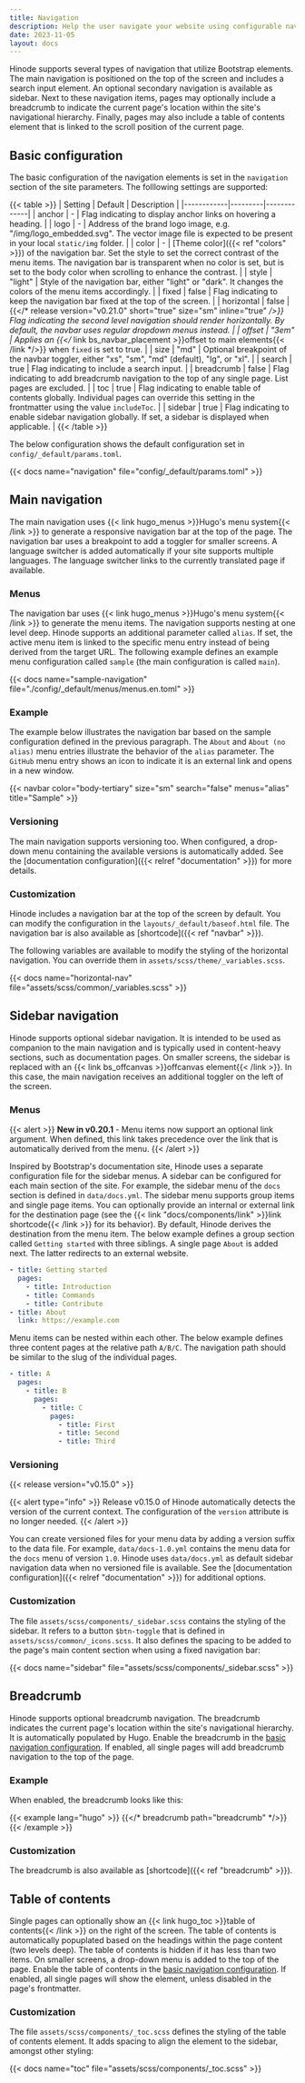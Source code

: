 ```yaml
---
title: Navigation
description: Help the user navigate your website using configurable navigation elements.
date: 2023-11-05
layout: docs
---
```


Hinode supports several types of navigation that utilize Bootstrap elements. The main navigation is positioned on the top of the screen and includes a search input element. An optional secondary navigation is available as sidebar. Next to these navigation items, pages may optionally include a breadcrumb to indicate the current page's location within the site's navigational hierarchy. Finally, pages may also include a table of contents element that is linked to the scroll position of the current page.

## Basic configuration

The basic configuration of the navigation elements is set in the `navigation` section of the site parameters. The folllowing settings are supported:

<!-- markdownlint-disable MD037 -->
{{< table >}}
| Setting    | Default | Description |
|------------|---------|-------------|
| anchor     | -       | Flag indicating to display anchor links on hovering a heading. |
| logo       | -       | Address of the brand logo image, e.g. "/img/logo_embedded.svg". The vector image file is expected to be present in your local `static/img` folder. |
| color      | -       | [Theme color]({{< ref "colors" >}}) of the navigation bar. Set the style to set the correct contrast of the menu items. The navigation bar is transparent when no color is set, but is set to the body color when scrolling to enhance the contrast. |
| style      | "light" | Style of the navigation bar, either "light" or "dark". It changes the colors of the menu items accordingly. |
| fixed      | false   | Flag indicating to keep the navigation bar fixed at the top of the screen. |
| horizontal | false   | {{</* release version="v0.21.0" short="true" size="sm" inline="true" */>}} Flag indicating the second level navigation should render horizontally. By default, the navbar uses regular dropdown menus instead. |
| offset     | "3em"   | Applies an {{</* link bs_navbar_placement >}}offset to main elements{{< /link */>}} when `fixed` is set to true. |
| size       | "md"    | Optional breakpoint of the navbar toggler, either "xs", "sm", "md" (default), "lg", or "xl". |
| search     | true    | Flag indicating to include a search input. |
| breadcrumb | false   | Flag indicating to add breadcrumb navigation to the top of any single page. List pages are excluded. |
| toc        | true    | Flag indicating to enable table of contents globally. Individual pages can override this setting in the frontmatter using the value `includeToc`. |
| sidebar    | true    | Flag indicating to enable sidebar navigation globally. If set, a sidebar is displayed when applicable. |
{{< /table >}}
<!-- markdownlint-enable MD037 -->

The below configuration shows the default configuration set in `config/_default/params.toml`.

{{< docs name="navigation" file="config/_default/params.toml" >}}

## Main navigation

The main navigation uses {{< link hugo_menus >}}Hugo's menu system{{< /link >}} to generate a responsive navigation bar at the top of the page. The navigation bar uses a breakpoint to add a toggler for smaller screens. A language switcher is added automatically if your site supports multiple languages. The language switcher links to the currently translated page if available.

### Menus

The navigation bar uses {{< link hugo_menus >}}Hugo's menu system{{< /link >}} to generate the menu items. The navigation supports nesting at one level deep. Hinode supports an additional parameter called `alias`. If set, the active menu item is linked to the specific menu entry instead of being derived from the target URL. The following example defines an example menu configuration called `sample` (the main configuration is called `main`).

{{< docs name="sample-navigation" file="./config/_default/menus/menus.en.toml" >}}

### Example

The example below illustrates the navigation bar based on the sample configuration defined in the previous paragraph. The `About` and `About (no alias)` menu entries illustrate the behavior of the `alias` parameter. The `GitHub` menu entry shows an icon to indicate it is an external link and opens in a new window.

{{< navbar color="body-tertiary" size="sm" search="false" menus="alias" title="Sample" >}}

### Versioning

The main navigation supports versioning too. When configured, a drop-down menu containing the available versions is automatically added. See the [documentation configuration]({{< relref "documentation" >}}) for more details.

### Customization

Hinode includes a navigation bar at the top of the screen by default. You can modify the configuration in the `layouts/_default/baseof.html` file. The navigation bar is also available as [shortcode]({{< ref "navbar" >}}).

The following variables are available to modify the styling of the horizontal navigation. You can override them in `assets/scss/theme/_variables.scss`.

{{< docs name="horizontal-nav" file="assets/scss/common/_variables.scss" >}}

## Sidebar navigation

Hinode supports optional sidebar navigation. It is intended to be used as companion to the main navigation and is typically used in content-heavy sections, such as documentation pages. On smaller screens, the sidebar is replaced with an {{< link bs_offcanvas >}}offcanvas element{{< /link >}}. In this case, the main navigation receives an additional toggler on the left of the screen.

### Menus

{{< alert >}}
**New in v0.20.1** - Menu items now support an optional link argument. When defined, this link takes precedence over the link that is automatically derived from the menu.
{{< /alert >}}

Inspired by Bootstrap's documentation site, Hinode uses a separate configuration file for the sidebar menus. A sidebar can be configured for each main section of the site. For example, the sidebar menu of the `docs` section is defined in `data/docs.yml`. The sidebar menu supports group items and single page items. You can optionally provide an internal or external link for the destination page (see the {{< link "docs/components/link" >}}link shortcode{{< /link >}} for its behavior). By default, Hinode derives the destination from the menu item. The below example defines a group section called `Getting started` with three siblings. A single page `About` is added next. The latter redirects to an external website.

```yml
- title: Getting started
  pages:
    - title: Introduction
    - title: Commands
    - title: Contribute
- title: About
  link: https://example.com
```

Menu items can be nested within each other. The below example defines three content pages at the relative path `A/B/C`. The navigation path should be similar to the slug of the individual pages.

```yml
- title: A
  pages:
    - title: B
      pages:
        - title: C
          pages:
            - title: First
            - title: Second
            - title: Third
```

### Versioning

{{< release version="v0.15.0" >}}

{{< alert type="info" >}}
Release v0.15.0 of Hinode automatically detects the version of the current context. The configuration of the `version` attribute is no longer needed.
{{< /alert >}}

You can create versioned files for your menu data by adding a version suffix to the data file. For example, `data/docs-1.0.yml` contains the menu data for the `docs` menu of version `1.0`. Hinode uses `data/docs.yml` as default sidebar navigation data when no versioned file is available. See the [documentation configuration]({{< relref "documentation" >}}) for additional options.

### Customization

The file `assets/scss/components/_sidebar.scss` contains the styling of the sidebar. It refers to a button `$btn-toggle` that is defined in `assets/scss/common/_icons.scss`. It also defines the spacing to be added to the page's main content section when using a fixed navigation bar:

{{< docs name="sidebar" file="assets/scss/components/_sidebar.scss" >}}

## Breadcrumb

Hinode supports optional breadcrumb navigation. The breadcrumb indicates the current page's location within the site's navigational hierarchy. It is automatically populated by Hugo. Enable the breadcrumb in the [basic navigation configuration](#basic-configuration). If enabled, all single pages will add breadcrumb navigation to the top of the page.

### Example

When enabled, the breadcrumb looks like this:

<!-- markdownlint-disable MD037 -->
{{< example lang="hugo" >}}
{{</* breadcrumb path="breadcrumb" */>}}
{{< /example >}}
<!-- markdownlint-enable MD037 -->

### Customization

The breadcrumb is also available as [shortcode]({{< ref "breadcrumb" >}}).

## Table of contents

Single pages can optionally show an {{< link hugo_toc >}}table of contents{{< /link >}} on the right of the screen. The table of contents is automatically popuplated based on the headings within the page content (two levels deep). The table of contents is hidden if it has less than two items. On smaller screens, a drop-down menu is added to the top of the page. Enable the table of contents in the [basic navigation configuration](#basic-configuration). If enabled, all single pages will show the element, unless disabled in the page's frontmatter.

### Customization

The file `assets/scss/components/_toc.scss` defines the styling of the table of contents element. It adds spacing to align the element to the sidebar, amongst other styling:

{{< docs name="toc" file="assets/scss/components/_toc.scss" >}}
